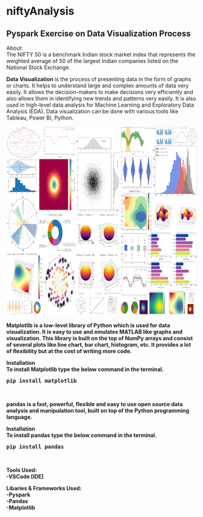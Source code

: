 # niftyAnalysis
<h2>Pyspark Exercise on Data Visualization Process</h2>

About:<br>
The NIFTY 50 is a benchmark Indian stock market index that represents the weighted average of 50 of the largest Indian companies listed on the National Stock Exchange.

<b>Data Visualization</b> is the process of presenting data in the form of graphs or charts. It helps to understand large and complex amounts of data very easily. It allows the decision-makers to make decisions very efficiently and also allows them in identifying new trends and patterns very easily. It is also used in high-level data analysis for Machine Learning and Exploratory Data Analysis (EDA).  Data visualization can be done with various tools like Tableau, Power BI, Python.<br>

<img src="1_OAFEIg9w1XHyZk0xBud14A.png" height="500">

<b>Matplotlib<b> is a low-level library of Python which is used for data visualization. It is easy to use and emulates MATLAB like graphs and visualization. This library is built on the top of NumPy arrays and consist of several plots like line chart, bar chart, histogram, etc. It provides a lot of flexibility but at the cost of writing more code.

<b>Installation</b><br>
To install Matplotlib type the below command in the terminal.<br>
<pre>pip install matplotlib</pre><br>

<b>pandas</b> is a fast, powerful, flexible and easy to use open source data analysis and manipulation tool, built on top of the Python programming language. <br>
  
<b>Installation</b><br>
To install pandas type the below command in the terminal.<br>
<pre>pip install pandas</pre><br>  
  
Tools Used:<br>
-VSCode [IDE]

Libaries & Frameworks Used:<br>
-Pyspark<br>
-Pandas<br>
-Matplotlib
